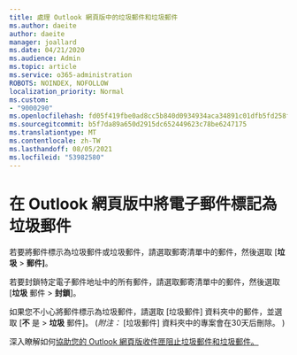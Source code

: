 ```yaml
---
title: 處理 Outlook 網頁版中的垃圾郵件和垃圾郵件
ms.author: daeite
author: daeite
manager: joallard
ms.date: 04/21/2020
ms.audience: Admin
ms.topic: article
ms.service: o365-administration
ROBOTS: NOINDEX, NOFOLLOW
localization_priority: Normal
ms.custom:
- "9000290"
ms.openlocfilehash: fd05f419fbe0ad8cc5b840d0934934aca34891c01dfb5fd258f9deba3e63ec0f
ms.sourcegitcommit: b5f7da89a650d2915dc652449623c78be6247175
ms.translationtype: MT
ms.contentlocale: zh-TW
ms.lasthandoff: 08/05/2021
ms.locfileid: "53982580"
---
```

# <a name="mark-email-messages-as-junk-in-outlook-on-the-web"></a>在 Outlook 網頁版中將電子郵件標記為垃圾郵件

若要將郵件標示為垃圾郵件或垃圾郵件，請選取郵寄清單中的郵件，然後選取 [**垃圾**  >  **郵件]**。

若要封鎖特定電子郵件地址中的所有郵件，請選取郵寄清單中的郵件，然後選取 [**垃圾** 郵件  >  **封鎖**]。

如果您不小心將郵件標示為垃圾郵件，請選取 [垃圾郵件] 資料夾中的郵件，並選取 [**不** 是  >  **垃圾** 郵件]。  (*附注：* [垃圾郵件] 資料夾中的專案會在30天后刪除。 ) 

深入瞭解如何[協助您的 Outlook 網頁版收件匣阻止垃圾郵件和垃圾郵件。](https://support.office.com/article/db786e79-54e2-40cc-904f-d89d57b7f41d)